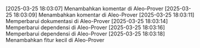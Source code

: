 [2025-03-25 18:03:07] Menambahkan komentar di Aleo-Prover
[2025-03-25 18:03:09] Menambahkan komentar di Aleo-Prover
[2025-03-25 18:03:11] Memperbarui dokumentasi di Aleo-Prover
[2025-03-25 18:03:14] Memperbarui dependensi di Aleo-Prover
[2025-03-25 18:03:16] Memperbarui dependensi di Aleo-Prover
[2025-03-25 18:03:18] Menambahkan fitur kecil di Aleo-Prover
